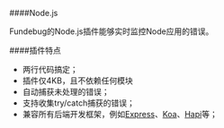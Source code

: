 ####Node.js

Fundebug的Node.js插件能够实时监控Node应用的错误。

####插件特点

  * 两行代码搞定；
  * 插件仅4KB，且不依赖任何模块
  * 自动捕获未处理的错误；
  * 支持收集try/catch捕获的错误；
  * 兼容所有后端开发框架，例如[Express](./framework/express.md)、[Koa](./framework/koa.md)、[Hapi](./framework/hapi.md)等；
